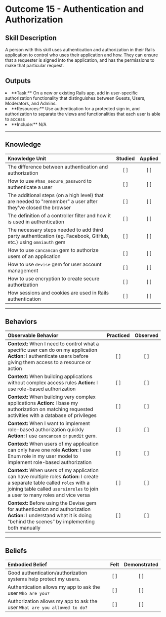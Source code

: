 # Outcome 15 - Authentication and Authorization

Skill Description
----------
A person with this skill uses authentication and authorization in their Rails application to control who uses their application and how. They can ensure that a requester is signed into the application, and has the permissions to make that particular request. 

Outputs
----------
<li/> **Task:** On a new or existing Rails app, add in user-specific authorization functionality that distinguishes between Guests, Users, Moderators, and Admins. 
<li/> **Resources:** Use authentication for a protected sign in, and authorization to separate the views and functionalities that each user is able to access
<li/> **Include:** N/A


----------
## **Knowledge**


| Knowledge Unit   |      Studied      | Applied |
|:-------------|:------------------:|:--------:|
| The difference between authentication and authorization | [ ] | [ ]  |
| How to use `#has_secure_password` to authenticate a user | [ ] | [ ]  |
| The additional steps (on a high level) that are needed to  "remember" a user after they've closed the browser | [ ] | [ ]  |
| The definition of a controller filter and how it is used in authentication | [ ] | [ ]  |
| The necessary steps needed to add third party authentication (eg. Facebook, GitHub, etc.) using `omniauth` gem | [ ] | [ ]  |
| How to use `cancancan` gem to authorize users of an application | [ ] | [ ]  |
| How to use `devise` gem for user account management | [ ] | [ ]  |
| How to use encryption to create secure authorization | [ ] | [ ]  |
| How sessions and cookies are used in Rails authentication  | [ ] | [ ]  |


----------


## **Behaviors**


| Observable Behavior   |      Practiced      | Observed |
|:-------------|:------------------:|:--------:|
| **Context:** When I need to control what a specific user can do on my application **Action:** I authenticate users before giving them access to a resource or action  | [ ] | [ ]  |
| **Context:** When building applications without complex access rules **Action:** I use role-based authorization | [ ] | [ ]  |
| **Context:** When building very complex applications **Action:** I base my authorization on matching requested activities with a database of privileges | [ ] | [ ]  |
| **Context:** When I want to implement role-based authorization quickly **Action:** I use `cancancan` or `pundit` gem. | [ ] | [ ]  |
| **Context:** When users of my application can only have one role **Action:** I use Enum role in my user model to implement role-based authorization | [ ] | [ ]  |
| **Context:** When users of my application can have multiple roles **Action:** I create a separate table called `roles` with a joining table called `usersinroles` to join a user to many roles and vice versa  | [ ] | [ ]  |
| **Context:** Before using the Devise gem for authentication and authorization **Action:** I understand what it is doing “behind the scenes” by implementing both manually | [ ] | [ ]  |


----------


## **Beliefs**


| Embodied Belief   |      Felt      | Demonstrated |
|:-------------|:------------------:|:--------:|
| Good authentication/authorization systems help protect my users. | [ ] | [ ]  |
| Authentication allows my app to ask the user `Who are you?` | [ ] | [ ]  |
| Authorization allows my app to ask the user `What are you allowed to do?` | [ ] | [ ]  |

